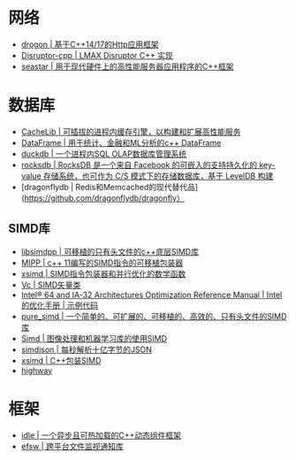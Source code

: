 
# 网络
- [drogon | 基于C++14/17的Http应用框架](https://github.com/an-tao/drogon)
- [Disruptor-cpp | LMAX Disruptor C++ 实现](https://github.com/Abc-Arbitrage/Disruptor-cpp)
- [seastar | 用于现代硬件上的高性能服务器应用程序的C++框架](http://seastar.io/)

# 数据库
- [CacheLib | 可插拔的进程内缓存引擎，以构建和扩展高性能服务](https://github.com/facebook/CacheLib)
- [DataFrame | 用于统计、金融和ML分析的c++ DataFrame](https://github.com/hosseinmoein/DataFrame)
- [duckdb | 一个进程内SQL OLAP数据库管理系统](https://github.com/duckdb/duckdb)
- [rocksdb | RocksDB 是一个来自 Facebook 的可嵌入的支持持久化的 key-value 存储系统，也可作为 C/S 模式下的存储数据库，基于 LevelDB 构建](https://github.com/facebook/rocksdb)
- [dragonflydb | Redis和Memcached的现代替代品](https://github.com/dragonflydb/dragonfly）


## SIMD库
- [libsimdpp | 可移植的只有头文件的c++底层SIMD库](https://github.com/p12tic/libsimdpp)
- [MIPP | c++ 11编写的SIMD指令的可移植包装器](https://github.com/aff3ct/MIPP)
- [xsimd | SIMD指令包装器和并行优化的数学函数](https://github.com/xtensor-stack/xsimd)
- [Vc | SIMD矢量类](https://github.com/VcDevel/Vc)
- [Intel® 64 and IA-32 Architectures Optimization Reference Manual | Intel的优化手册](https://software.intel.com/content/www/us/en/develop/download/intel-64-and-ia-32-architectures-optimization-reference-manual.html)[ | 示例代码](https://github.com/intel/optimization-manual)
- [pure_simd | 一个简单的、可扩展的、可移植的、高效的、只有头文件的SIMD库](https://github.com/eatingtomatoes/pure_simd)
- [Simd | 图像处理和机器学习库的使用SIMD](https://github.com/ermig1979/Simd)
- [simdjson | 每秒解析十亿字节的JSON](https://github.com/simdjson/simdjson)
- [xsimd | C++包装SIMD](https://github.com/xtensor-stack/xsimd)
- [highway](https://github.com/google/highway)

# 框架
- [idle | 一个异步且可热加载的C++动态组件框架](https://github.com/Naios/idle)
- [efsw | 跨平台文件监视通知库](https://github.com/SpartanJ/efsw/)
